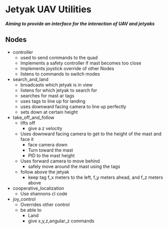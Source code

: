 # Jetyak UAV Utilities

***Aiming to provide an interface for the interaction of UAV and jetyaks***

## Nodes
* controller
	* used to send commands to the quad
	* Implements a safety controller if mast becomes too close
	* Implements joystick override of other Nodes
	* listens to commands to switch modes
* search_and_land
	* broadcasts which jetyak is in view
	* listens for which jetyak to search for
	* searches for mast ar tags
	* uses tags to line up for landing
	* uses downward facing camera to line up perfectly
	* sets down at certain height
* take_off_and_follow
	* lifts off
		* give a z velocity
	* Uses downward facing camera to get to the height of the mast and face it
		* face camera down
		* Turn toward the mast
		* PID to the mast height
	* Uses forward camera to move behind
		* safely move around the mast using the tags
	* follow above the jetyak
		* keep tag f_x meters to the left, f_y meters ahead, and f_z meters above
* cooperative_localization
	* Use shannons cl code
* joy_control
	* Overrides other control
	* be able to
		* Land
		* give x,y,z,angular_z commands
